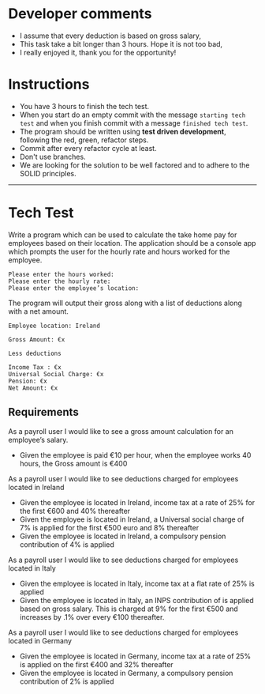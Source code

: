 # Developer comments

- I assume that every deduction is based on gross salary,
- This task take a bit longer than 3 hours. Hope it is not too bad,
- I really enjoyed it, thank you for the opportunity!

# Instructions

- You have 3 hours to finish the tech test.
- When you start do an empty commit with the message `starting tech test` and when you finish commit with a message `finished tech test`.  
- The program should be written using **test driven development**, following the red, green, refactor steps.
- Commit after every refactor cycle at least.
- Don't use branches.
- We are looking for the solution to be well factored and to adhere to the SOLID principles.

-------------------------------------------------------------

# Tech Test

Write a program which can be used to calculate the take home pay for employees based on their location.
The application should be a console app which prompts the user for the hourly rate and hours worked for the employee.
 
    Please enter the hours worked:
    Please enter the hourly rate:	
    Please enter the employee’s location:
 
The program will output their gross along with a list of deductions along with a net amount.
 
    Employee location: Ireland
 
    Gross Amount: €x
 
    Less deductions
 
    Income Tax : €x
    Universal Social Charge: €x
    Pension: €x
    Net Amount: €x
 
## Requirements
 
As a payroll user I would like to see a gross amount calculation for an employee’s salary.

- Given the employee is paid €10 per hour, when the employee works 40 hours, the Gross amount is €400
 
As a payroll user I would like to see deductions charged for employees located in Ireland

- Given the employee is located in Ireland, income tax at a rate of 25% for the first €600 and 40% thereafter
- Given the employee is located in Ireland, a Universal social charge of 7% is applied for the first €500 euro and 8% thereafter
- Given the employee is located in Ireland, a compulsory pension contribution of 4% is applied
 
As a payroll user I would like to see deductions charged for employees located in Italy

- Given the employee is located in Italy, income tax at a flat rate of 25% is applied
- Given the employee is located in Italy, an INPS contribution of is applied based on gross salary. This is charged at 9% for the first €500 and increases by .1% over every €100 thereafter.
 
As a payroll user I would like to see deductions charged for employees located in Germany

- Given the employee is located in Germany, income tax at a rate of 25% is applied on the first €400 and 32% thereafter
- Given the employee is located in Germany, a compulsory pension contribution of 2% is applied